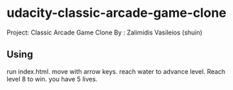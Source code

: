 # udacity-classic-arcade-game-clone
Project: Classic Arcade Game Clone
By : Zalimidis Vasileios (shuin)

## Using

run index.html.
move with arrow keys.
reach water to advance level.
Reach level 8 to win.
you have 5 lives.
